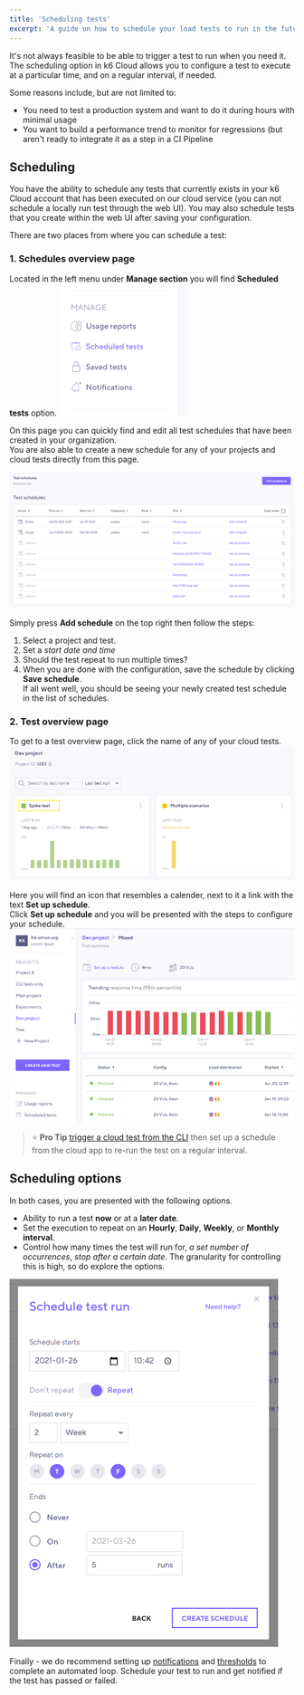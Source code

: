 ```yaml
---
title: 'Scheduling tests'
excerpt: 'A guide on how to schedule your load tests to run in the future or on a schedule within the k6 Cloud Web UI.'
---
```


It's not always feasible to be able to trigger a test to run when you need it. The scheduling option in k6 Cloud allows you to configure a test to execute at a particular time, and on a regular interval, if needed.

Some reasons include, but are not limited to:

- You need to test a production system and want to do it during hours with minimal usage
- You want to build a performance trend to monitor for regressions (but aren't ready to integrate it as a step in a CI Pipeline

## Scheduling

You have the ability to schedule any tests that currently exists in your k6 Cloud account that has been executed on our cloud service (you can not schedule a locally run test through the web UI). You may also schedule tests that you create within the web UI after saving your configuration.

There are two places from where you can schedule a test:

### 1. Schedules overview page

Located in the left menu under **Manage section** you will find **Scheduled tests** option.
![Schedules page link](./images/Scheduling-a-test/schedules-page-link.png)

On this page you can quickly find and edit all test schedules that have been created in your organization.<br/>
You are also able to create a new schedule for any of your projects and cloud tests directly from this page.

![Schedules page](./images/Scheduling-a-test/schedules-page.png)

Simply press **Add schedule** on the top right then follow the steps:

1. Select a project and test.
2. Set a _start date and time_
3. Should the test repeat to run multiple times?
4. When you are done with the configuration, save the schedule by clicking **Save schedule**.<br/>
   If all went well, you should be seeing your newly created test schedule in the list of schedules.

### 2. Test overview page
To get to a test overview page, click the name of any of your cloud tests.
![Navigate to test overview page](./images/Scheduling-a-test/goto-test-overview-page.png)

Here you will find an icon that resembles a calender, next to it a link with the text **Set up schedule**.<br/>
Click **Set up schedule** and you will be presented with the steps to configure your schedule.
![Test overview page](./images/Scheduling-a-test/test-overview-page.png)

<!-- Scheduling is a great tool for re-running  -->

> ⭐ **Pro Tip**
> [trigger a cloud test from the CLI](/docs/cloud/creating-and-running-a-test/cloud-tests-from-the-cli) then set up a schedule from the cloud app to re-run the test on a regular interval.


## Scheduling options

In both cases, you are presented with the following options.
- Ability to run a test **now** or at a **later date**.
- Set the execution to repeat on an **Hourly**, **Daily**, **Weekly**, or **Monthly interval**.
- Control how many times the test will run for, _a set number of occurrences_, _stop after a certain date_. The granularity for controlling this is high, so do explore the options.

![Schedule configuration](./images/Scheduling-a-test/schedule-configuration.png)

Finally - we do recommend setting up [notifications](/cloud/integrations/notifications) and [thresholds](/using-k6/thresholds) to complete an automated loop. Schedule your test to run and get notified if the test has passed or failed.
